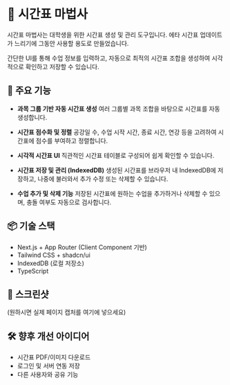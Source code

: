 # 🧙 시간표 마법사
시간표 마법사는 대학생을 위한 시간표 생성 및 관리 도구입니다. 
에타 시간표 업데이트가 느리기에 그동안 사용할 용도로 만들었습니다.

간단한 UI를 통해 수업 정보를 입력하고, 자동으로 최적의 시간표 조합을 생성하여 시각적으로 확인하고 저장할 수 있습니다.

## 🔧 주요 기능
- **과목 그룹 기반 자동 시간표 생성**
여러 그룹별 과목 조합을 바탕으로 시간표를 자동 생성합니다.

- **시간표 점수화 및 정렬**
공강일 수, 수업 시작 시간, 종료 시간, 연강 등을 고려하여 시간표에 점수를 부여하고 정렬합니다.

- **시각적 시간표 UI**
직관적인 시간표 테이블로 구성되어 쉽게 확인할 수 있습니다.

- **시간표 저장 및 관리 (IndexedDB)**
생성된 시간표를 브라우저 내 IndexedDB에 저장하고, 나중에 불러와서 추가 수정 또는 삭제할 수 있습니다.

- **수업 추가 및 삭제 기능**
저장된 시간표에 원하는 수업을 추가하거나 삭제할 수 있으며, 충돌 여부도 자동으로 검사합니다.

## 📦 기술 스택
- Next.js + App Router (Client Component 기반)
- Tailwind CSS + shadcn/ui
- IndexedDB (로컬 저장소)
- TypeScript

## 📸 스크린샷
(원하시면 실제 페이지 캡처를 여기에 넣으세요)

## 🛠️ 향후 개선 아이디어
- 시간표 PDF/이미지 다운로드
- 로그인 및 서버 연동 저장
- 다른 사용자와 공유 기능